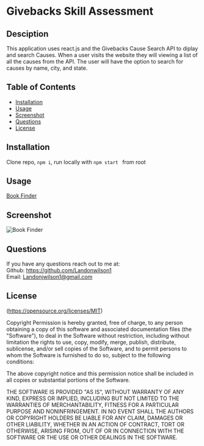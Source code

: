 # Givebacks Skill Assessment

  ## Desciption 
  
  This application uses react.js and the Givebacks Cause Search API to diplay and search Causes. When a user visits the website they will viewing a list of all the causes from the API. The user will have the option to search for causes by name, city, and state. 
 
 
  ## Table of Contents
  - [Installation](#installation)
  - [Usage](#usage)
  - [Screenshot](#screenshot)
  - [Questions](#questions)
  - [License](#License)

  ## Installation 
  Clone repo, ```npm i```, run locally with ```npm start ``` from root

  ## Usage 
  [Book Finder](https://booksearchlw.herokuapp.com/)
  
  ## Screenshot
  ![Book Finder](booksearchlw.herokuapp.com_.png)

  ## Questions 
  If you have any questions reach out to me at: </br>
  Github: https://github.com/Landonwilson1 </br>
  Email: Landonjwilson1@gmail.com
  
  ## License
  (https://opensource.org/licenses/MIT)
  
Copyright <YEAR> <COPYRIGHT HOLDER>
Permission is hereby granted, free of charge, to any person obtaining a copy of this software and associated documentation files (the "Software"), to deal in the Software without restriction, including without limitation the rights to use, copy, modify, merge, publish, distribute, sublicense, and/or sell copies of the Software, and to permit persons to whom the Software is furnished to do so, subject to the following conditions:
              
The above copyright notice and this permission notice shall be included in all copies or substantial portions of the Software.
              
THE SOFTWARE IS PROVIDED "AS IS", WITHOUT WARRANTY OF ANY KIND, EXPRESS OR IMPLIED, INCLUDING BUT NOT LIMITED TO THE WARRANTIES OF MERCHANTABILITY, FITNESS FOR A PARTICULAR PURPOSE AND NONINFRINGEMENT. IN NO EVENT SHALL THE AUTHORS OR COPYRIGHT HOLDERS BE LIABLE FOR ANY CLAIM, DAMAGES OR OTHER LIABILITY, WHETHER IN AN ACTION OF CONTRACT, TORT OR OTHERWISE, ARISING FROM, OUT OF OR IN CONNECTION WITH THE SOFTWARE OR THE USE OR OTHER DEALINGS IN THE SOFTWARE.
